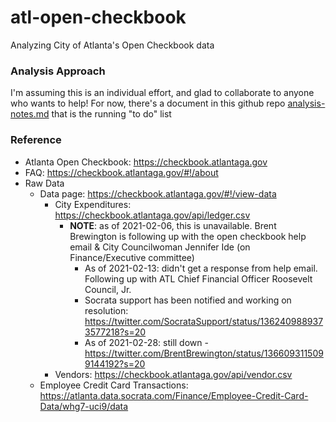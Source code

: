 # atl-open-checkbook
Analyzing City of Atlanta's Open Checkbook data

### Analysis Approach
I'm assuming this is an individual effort, and glad to collaborate to anyone who wants to help!  For now, there's a document in this github repo [analysis-notes.md](analysis-notes.md) that is the running "to do" list

### Reference
* Atlanta Open Checkbook: https://checkbook.atlantaga.gov
* FAQ: https://checkbook.atlantaga.gov/#!/about
* Raw Data
  - Data page: https://checkbook.atlantaga.gov/#!/view-data
    - City Expenditures: https://checkbook.atlantaga.gov/api/ledger.csv
      - **NOTE**: as of 2021-02-06, this is unavailable.  Brent Brewington is following up with the open checkbook help email & City Councilwoman Jennifer Ide (on Finance/Executive committee)
        - As of 2021-02-13: didn't get a response from help email.  Following up with ATL Chief Financial Officer Roosevelt Council, Jr.
        - Socrata support has been notified and working on resolution: https://twitter.com/SocrataSupport/status/1362409889373577218?s=20
        - As of 2021-02-28: still down - https://twitter.com/BrentBrewington/status/1366093115099144192?s=20
    - Vendors: https://checkbook.atlantaga.gov/api/vendor.csv
  - Employee Credit Card Transactions: https://atlanta.data.socrata.com/Finance/Employee-Credit-Card-Data/whg7-uci9/data
